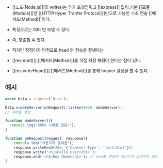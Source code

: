 - [[노드(Node.js)]]의 write()는 추가 프레임워크 [[express]] 없이,기본 [[모듈(Module)]]인 [[HTTP(Hyper Tranfer Protocol)]]만으로 가능한 기초 전송 [[메서드(Method)]]이다.

- 특징으로는 여러 번 보낼 수 있다.
- 즉, 호출할 수 있다.

- 하지만 장점이자 단점으로 head 와 전송을 끝낸다는
- [[res.end()]] [[메서드(Method)]]를 직접 지정 해줘야 한다는 점이 있다.

- [[res.writeHead()]] [[메서드(Method)]]를 통해 header 설정을 할 수 있다.

## 예시

```js
const http = require('http');

http.createServer(onRequest).listen(8080, madeServer);
// 서버를 생성

function madeServer(){
  console.log("8080 서버를 만듬!");
}

function onRequest(request, response){
	console.log("사용자가 들어옴");
	response.writeHead(200, {'Content-Type': 'text/html'});
	response.write('<h1>Hello User</h1>');
	response.end('<h1>Res Done</h1>'); // end를 안쓰면 데이터가 넘어가지 않는다!
}
```
